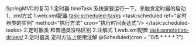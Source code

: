 SpringMVC的复习
1.定时器 timeTask
    系统需要运行一下，来触发定时器的启动
    1、xml方式
        1.web.xml配置
            <task:scheduled-tasks>
                <task:scheduled ref="定时器类的实例" method="执行方法" cron="执行时间表达式"/>
            </task:scheduled-tasks>
        2.定时器类
            和普通类没啥区别
    2.注解式
        1.web.xml配置
            <task:annotation-driven/>
        2.定时器类
            定时方法上使用注解
            @Scheduled(cron = "0/5 * * * * ?")
